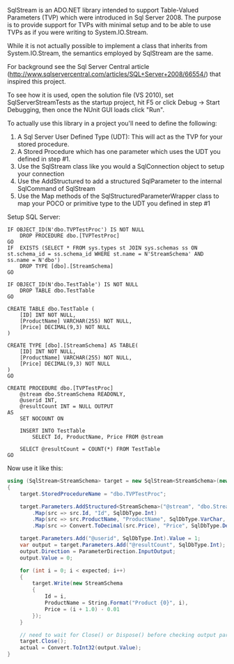 SqlStream is an ADO.NET library intended to support Table-Valued Parameters (TVP) which were introduced in Sql Server 2008. The purpose is to provide support for TVPs with minimal setup and to be able to use TVPs as if you were writing to System.IO.Stream. 

While it is not actually possible to implement a class that inherits from System.IO.Stream, the semantics employed by SqlStream are the same.

For background see the Sql Server Central article (http://www.sqlservercentral.com/articles/SQL+Server+2008/66554/) that inspired this project.

To see how it is used, open the solution file (VS 2010), set SqlServerStreamTests as the startup project, hit F5 or click Debug -> Start Debugging, then once the NUnit GUI loads click "Run".

To actually use this library in a project you'll need to define the following:

1. A Sql Server User Defined Type (UDT): This will act as the TVP for your stored procedure.
2. A Stored Procedure which has one parameter which uses the UDT you defined in step #1.
3. Use the SqlStream<T> class like you would a SqlConnection object to setup your connection
4. Use the AddStructured<T> to add a structured SqlParameter to the internal SqlCommand of SqlStream<T>
5. Use the Map methods of the SqlStructuredParameterWrapper class to map your POCO or primitive type to the UDT you defined in step #1


Setup SQL Server:

```T-SQL
IF OBJECT_ID(N'dbo.TVPTestProc') IS NOT NULL
	DROP PROCEDURE dbo.[TVPTestProc]
GO
IF  EXISTS (SELECT * FROM sys.types st JOIN sys.schemas ss ON st.schema_id = ss.schema_id WHERE st.name = N'StreamSchema' AND ss.name = N'dbo')
	DROP TYPE [dbo].[StreamSchema]
GO

IF OBJECT_ID(N'dbo.TestTable') IS NOT NULL
	DROP TABLE dbo.TestTable
GO

CREATE TABLE dbo.TestTable (
	[ID] INT NOT NULL,
	[ProductName] VARCHAR(255) NOT NULL,
	[Price] DECIMAL(9,3) NOT NULL
)

CREATE TYPE [dbo].[StreamSchema] AS TABLE(
	[ID] INT NOT NULL,
	[ProductName] VARCHAR(255) NOT NULL,
	[Price] DECIMAL(9,3) NOT NULL
)
GO

CREATE PROCEDURE dbo.[TVPTestProc]
	@stream dbo.StreamSchema READONLY,
	@userid INT,
	@resultCount INT = NULL OUTPUT
AS
	SET NOCOUNT ON

	INSERT INTO TestTable
		SELECT Id, ProductName, Price FROM @stream
	
	SELECT @resultCount = COUNT(*) FROM TestTable
GO
```
Now use it like this:
```C#
using (SqlStream<StreamSchema> target = new SqlStream<StreamSchema>(new SqlStreamConnection("Server=(local);Database=tempdb;Trusted_Connection=Yes;"), SqlStreamBehavior.CloseConnection, 10))
{
	target.StoredProcedureName = "dbo.TVPTestProc";

	target.Parameters.AddStructured<StreamSchema>("@stream", "dbo.StreamSchema", target)
		.Map(src => src.Id, "Id", SqlDbType.Int)
		.Map(src => src.ProductName, "ProductName", SqlDbType.VarChar, 255)
		.Map(src => Convert.ToDecimal(src.Price), "Price", SqlDbType.Decimal, 9, 3);

	target.Parameters.Add("@userid", SqlDbType.Int).Value = 1;
	var output = target.Parameters.Add("@resultCount", SqlDbType.Int);
	output.Direction = ParameterDirection.InputOutput;
	output.Value = 0;

	for (int i = 0; i < expected; i++)
	{
		target.Write(new StreamSchema
		{
			Id = i,
			ProductName = String.Format("Product {0}", i),
			Price = (i + 1.0) - 0.01
		});
	}

	// need to wait for Close() or Dispose() before checking output parameters
	target.Close();
	actual = Convert.ToInt32(output.Value);
}
```